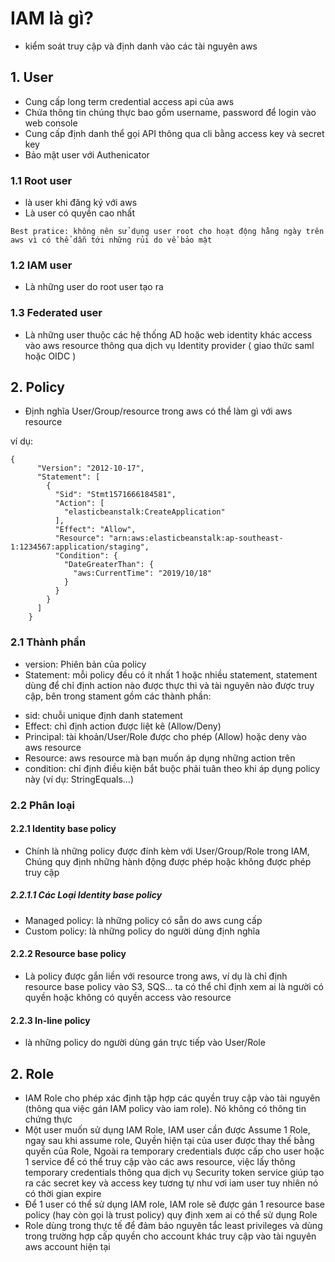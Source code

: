 # IAM là gì?
- kiểm soát truy cập và định danh vào các tài nguyên aws

## 1. User
- Cung cấp long term credential access api của aws
- Chứa thông tin chúng thực bao gồm username, password để login vào web console
- Cung cấp định danh thể gọi API thông qua cli bằng access key và secret key
- Bảo mật user với Authenicator
### 1.1 Root user
- là user khi đăng ký với aws
- Là user có quyền cao nhất
```bestpractice
Best pratice: không nên sử dụng user root cho hoạt động hằng ngày trên aws vì có thể dẫn tới những rủi do về bảo mật
```
### 1.2 IAM user
- Là những user do root user tạo ra

### 1.3 Federated user
- Là những user thuộc các hệ thống AD hoặc web identity khác access vào aws resource thông qua dịch vụ Identity provider ( giao thức saml hoặc OIDC )

## 2. Policy
- Định nghĩa User/Group/resource trong aws có thể làm gì với aws resource

ví dụ:
```sample
{
      "Version": "2012-10-17",
      "Statement": [
        {
          "Sid": "Stmt1571666184581",
          "Action": [
            "elasticbeanstalk:CreateApplication"
          ],
          "Effect": "Allow",
          "Resource": "arn:aws:elasticbeanstalk:ap-southeast-1:1234567:application/staging",
          "Condition": {
            "DateGreaterThan": {
              "aws:CurrentTime": "2019/10/18"
            }
          }
        }
      ]
    }
```

### 2.1 Thành phần
- version: Phiên bản của policy
- Statement: mỗi policy đều có ít nhất 1 hoặc nhiều statement, statement dùng để chỉ định action nào được thực thi và tài nguyên nào được truy cập, bên trong stament gồm các thành phần:
* sid: chuỗi unique định danh statement
* Effect: chỉ định action được liệt kê (Allow/Deny)
* Principal: tài khoản/User/Role được cho phép (Allow) hoặc deny vào aws resource
* Resource: aws resource mà bạn muốn áp dụng những action trên
* condition: chỉ định điều kiện bắt buộc phải tuân theo khi áp dụng policy này (ví dụ: StringEquals...)


### 2.2 Phân loại
#### 2.2.1 Identity base policy
- Chính là những policy được đính kèm với User/Group/Role trong IAM, Chúng quy định những hành động được phép hoặc không được phép truy cập
##### 2.2.1.1 Các Loại Identity base policy
- Managed policy: là những policy có sẵn do aws cung cấp
- Custom policy: là những policy do người dùng định nghĩa


#### 2.2.2 Resource base policy
- Là policy được gắn liền với resource trong aws, ví dụ là chỉ định resource base policy vào S3, SQS... ta có thể chỉ định xem ai là người có quyền hoặc không có quyền access vào resource

#### 2.2.3 In-line policy
- là những policy do người dùng gán trực tiếp vào User/Role

## 2. Role
-  IAM Role cho phép xác định tập hợp các quyền truy cập vào tài nguyên (thông qua việc gán IAM policy vào iam role). Nó không có thông tin chứng thực
- Một user muốn sử dụng IAM Role, IAM user cần được Assume 1 Role, ngay sau khi assume role, Quyền hiện tại của user được thay thế bằng quyền của Role, Ngoài ra temporary credentials được cấp cho user hoặc 1 service để có thể truy cập vào các aws resource, việc lấy thông temporary credentials thông qua dịch vụ Security token service giúp tạo ra các secret key và access key tương tự như vơi iam user tuy nhiên nó có thời gian expire
- Để 1 user có thể sử dụng IAM role, IAM role sẽ được gán 1 resource base policy (hay còn gọi là trust policy) quy định xem ai có thể sử dụng Role
- Role dùng trong thực tế để đảm bảo nguyên tắc least privileges và dùng trong trường hợp cấp quyền cho account khác truy cập vào tài nguyên aws account hiện tại